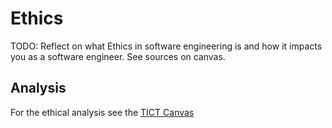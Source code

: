 # Ethics
TODO: Reflect on what Ethics in software engineering is and how it impacts you as a software engineer. See sources on canvas.

## Analysis

For the ethical analysis see the [TICT Canvas](TICT.pdf)
